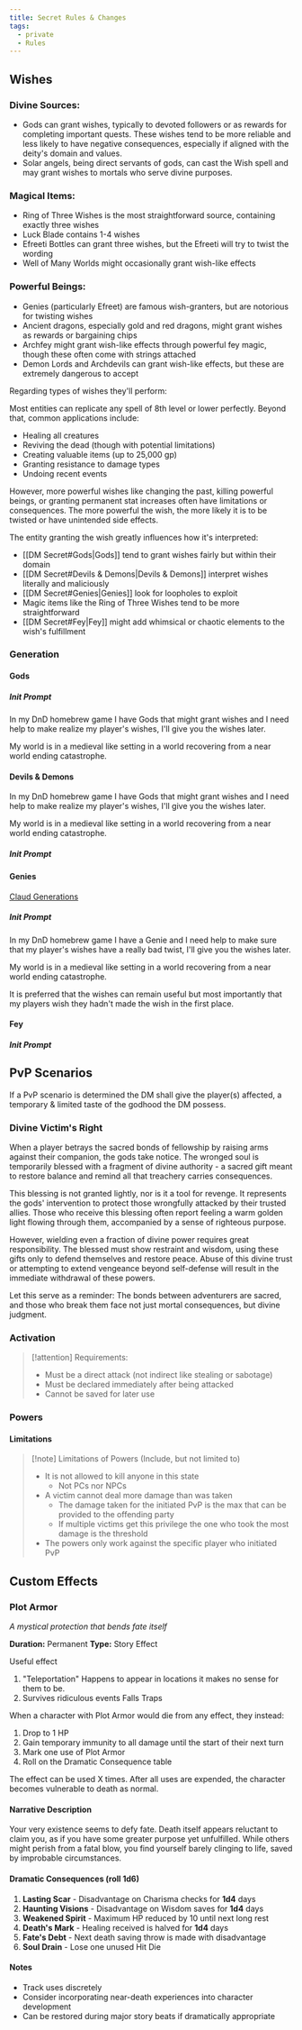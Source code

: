 ```yaml
---
title: Secret Rules & Changes
tags:
  - private
  - Rules
---
```

## Wishes

### Divine Sources:

- Gods can grant wishes, typically to devoted followers or as rewards for completing important quests. These wishes tend to be more reliable and less likely to have negative consequences, especially if aligned with the deity's domain and values.
- Solar angels, being direct servants of gods, can cast the Wish spell and may grant wishes to mortals who serve divine purposes.

### Magical Items:

- Ring of Three Wishes is the most straightforward source, containing exactly three wishes
- Luck Blade contains 1-4 wishes
- Efreeti Bottles can grant three wishes, but the Efreeti will try to twist the wording
- Well of Many Worlds might occasionally grant wish-like effects

### Powerful Beings:

- Genies (particularly Efreet) are famous wish-granters, but are notorious for twisting wishes
- Ancient dragons, especially gold and red dragons, might grant wishes as rewards or bargaining chips
- Archfey might grant wish-like effects through powerful fey magic, though these often come with strings attached
- Demon Lords and Archdevils can grant wish-like effects, but these are extremely dangerous to accept

Regarding types of wishes they'll perform:

Most entities can replicate any spell of 8th level or lower perfectly. Beyond that, common applications include:

- Healing all creatures
- Reviving the dead (though with potential limitations)
- Creating valuable items (up to 25,000 gp)
- Granting resistance to damage types
- Undoing recent events

However, more powerful wishes like changing the past, killing powerful beings, or granting permanent stat increases often have limitations or consequences. The more powerful the wish, the more likely it is to be twisted or have unintended side effects.

The entity granting the wish greatly influences how it's interpreted:

- [[DM Secret#Gods|Gods]] tend to grant wishes fairly but within their domain
- [[DM Secret#Devils & Demons|Devils & Demons]] interpret wishes literally and maliciously
- [[DM Secret#Genies|Genies]] look for loopholes to exploit
- Magic items like the Ring of Three Wishes tend to be more straightforward
- [[DM Secret#Fey|Fey]] might add whimsical or chaotic elements to the wish's fulfillment

### Generation

#### Gods

##### Init Prompt
In my DnD homebrew game I have Gods that might grant wishes and I need help to make realize my player's wishes, I'll give you the wishes later.

My world is in a medieval like setting in a world recovering from a near world ending catastrophe.

#### Devils & Demons
In my DnD homebrew game I have Gods that might grant wishes and I need help to make realize my player's wishes, I'll give you the wishes later.

My world is in a medieval like setting in a world recovering from a near world ending catastrophe.

##### Init Prompt

#### Genies
[Claud Generations](https://claude.ai/chat/bd750053-cf86-42c8-aef7-954bbf180bd7)

##### Init Prompt
In my DnD homebrew game I have a Genie and I need help to make sure that my player's wishes have a really bad twist, I'll give you the wishes later.

My world is in a medieval like setting in a world recovering from a near world ending catastrophe.

It is preferred that the wishes can remain useful but most importantly that my players wish they hadn't made the wish in the first place.

#### Fey

##### Init Prompt

## PvP Scenarios

If a PvP scenario is determined the DM shall give the player(s) affected, a temporary & limited taste of the godhood the DM possess.

### Divine Victim's Right

When a player betrays the sacred bonds of fellowship by raising arms against their companion, the gods take notice. The wronged soul is temporarily blessed with a fragment of divine authority - a sacred gift meant to restore balance and remind all that treachery carries consequences.

This blessing is not granted lightly, nor is it a tool for revenge. It represents the gods' intervention to protect those wrongfully attacked by their trusted allies. Those who receive this blessing often report feeling a warm golden light flowing through them, accompanied by a sense of righteous purpose.

However, wielding even a fraction of divine power requires great responsibility. The blessed must show restraint and wisdom, using these gifts only to defend themselves and restore peace. Abuse of this divine trust or attempting to extend vengeance beyond self-defense will result in the immediate withdrawal of these powers.

Let this serve as a reminder: The bonds between adventurers are sacred, and those who break them face not just mortal consequences, but divine judgment.

### Activation

> [!attention] Requirements:
>- Must be a direct attack (not indirect like stealing or sabotage)
>- Must be declared immediately after being attacked
>- Cannot be saved for later use


### Powers

#### Limitations

> [!note] Limitations of Powers (Include, but not limited to)
> - It is not allowed to kill anyone in this state
> 	- Not PCs nor NPCs
> - A victim cannot deal more damage than was taken
> 	- The damage taken for the initiated PvP is the max that can be provided to the offending party
> 	- If multiple victims get this privilege the one who took the most damage is the threshold
> - The powers only work against the specific player who initiated PvP


## Custom Effects

### Plot Armor
*A mystical protection that bends fate itself*

**Duration:** Permanent
**Type:** Story Effect

Useful effect
1. "Teleportation"
	Happens to appear in locations it makes no sense for them to be.
2. Survives ridiculous events
	Falls
	Traps

When a character with Plot Armor would die from any effect, they instead:
1. Drop to 1 HP
2. Gain temporary immunity to all damage until the start of their next turn
3. Mark one use of Plot Armor
4. Roll on the Dramatic Consequence table

The effect can be used X times. After all uses are expended, the character becomes vulnerable to death as normal.

#### Narrative Description
Your very existence seems to defy fate. Death itself appears reluctant to claim you, as if you have some greater purpose yet unfulfilled. While others might perish from a fatal blow, you find yourself barely clinging to life, saved by improbable circumstances.


#### Dramatic Consequences (roll 1d6)
1. **Lasting Scar** - Disadvantage on Charisma checks for **1d4** days
2. **Haunting Visions** - Disadvantage on Wisdom saves for **1d4** days
3. **Weakened Spirit** - Maximum HP reduced by 10 until next long rest
4. **Death's Mark** - Healing received is halved for **1d4** days
5. **Fate's Debt** - Next death saving throw is made with disadvantage
6. **Soul Drain** - Lose one unused Hit Die

#### Notes
- Track uses discretely
- Consider incorporating near-death experiences into character development
- Can be restored during major story beats if dramatically appropriate
